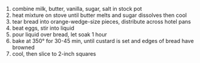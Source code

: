 1. combine milk, butter, vanilla, sugar, salt in stock pot
1. heat mixture on stove until butter melts and sugar dissolves then cool
1. tear bread into orange-wedge-size pieces, distribute across hotel pans
1. beat eggs, stir into liquid
1. pour liquid over bread, let soak 1 hour
1. bake at 350° for 30-45 min, until custard is set and edges of bread have browned
1. cool, then slice to 2-inch squares
